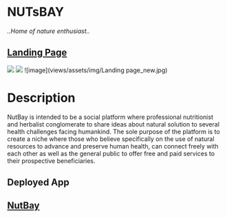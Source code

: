 # NUTsBAY
*..Home of nature enthusiast..*


## [Landing Page](https://auenetengtech.com.ng/ugoem.tech)
![](https://auenetengtech.com.ng/alx/landing_page2.JPG)
![](https://auenetengtech.com.ng/alx/landing_page3.JPG)
![image](views/assets/img/Landing page_new.jpg)

# Description

NutBay is intended to be a social platform where professional nutritionist and herbalist conglomerate to share ideas about natural solution to several health challenges facing humankind. The sole purpose of the platform is to create a niche where those who believe specifically on the use of natural resources to advance and preserve human health, can connect freely with each other as well as the general public to offer free and paid services to their prospective beneficiaries.

## Deployed App
## [NutBay](https://auenetengtech.com.ng/ugoem.tech/app)
